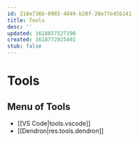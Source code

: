 ```yaml
---
id: 218e736b-0903-4049-b28f-28e77e45b141
title: Tools
desc: ''
updated: 1618857527190
created: 1618772925491
stub: false
---
```

# Tools

## Menu of Tools

- [[VS Code|tools.vscode]]
- [[Dendron|res.tools.dendron]]


